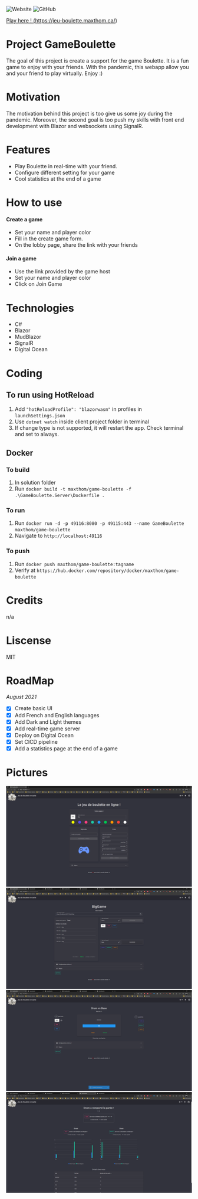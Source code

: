 ![Website](https://img.shields.io/website?down_color=red&down_message=down&style=flat-square&up_message=up%20%26%20running&url=https%3A%2F%2Fjeu-boulette.maxthom.ca%2F) 
![GitHub](https://img.shields.io/github/license/maxthom/game-boulette-v2?style=flat-square)

<a href="https://jeu-boulette.maxthom.ca/">Play here ! (https://jeu-boulette.maxthom.ca/)</a>

# Project GameBoulette
The goal of this project is create a support for the game Boulette.
It is a fun game to enjoy with your friends. With the pandemic, this webapp allow you and your friend to play virtually. Enjoy :)

# Motivation
The motivation behind this project is too give us some joy during the pandemic.
Moreover, the second goal is too push my skills with front end development with Blazor and websockets using SignalR.

# Features
- Play Boulette in real-time with your friend.
- Configure different setting for your game
- Cool statistics at the end of a game

# How to use
#### **Create a game**
- Set your name and player color
- Fill in the create game form.
- On the lobby page, share the link with your friends
#### **Join a game**
- Use the link provided by the game host
- Set your name and player color
- Click on Join Game

# Technologies
 - C#
 - Blazor
 - MudBlazor
 - SignalR
 - Digital Ocean

# Coding
## To run using HotReload
1. Add ```"hotReloadProfile": "blazorwasm"``` in profiles in ```launchSettings.json```
2. Use ```dotnet watch``` inside client project folder in terminal
3. If change type is not supported, it will restart the app. Check terminal and set to always.

## Docker
### To build
1. In solution folder
2. Run ```docker build -t maxthom/game-boulette -f .\GameBoulette.Server\Dockerfile .```

### To run
1. Run ```docker run -d -p 49116:8080 -p 49115:443 --name GameBoulette maxthom/game-boulette```
2. Navigate to ```http://localhost:49116```

### To push
1. Run ```docker push maxthom/game-boulette:tagname```
2. Verify at ```https://hub.docker.com/repository/docker/maxthom/game-boulette```

# Credits
n/a

# Liscense
MIT

# RoadMap
*August 2021*
- [x] Create basic UI
- [x] Add French and English languages
- [x] Add Dark and Light themes
- [x] Add real-time game server
- [x] Deploy on Digital Ocean
- [x] Set CICD pipeline 
- [x] Add a statistics page at the end of a game

# Pictures
![Index](Screen_Index.png)
![Lobby](Screen_Lobby.png)
![Game](Screen_Game.png)
![Score](Screen_Score.png)